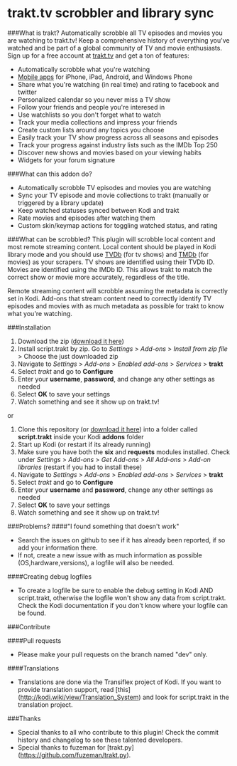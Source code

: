 trakt.tv scrobbler and library sync
==============================================

###What is trakt?
Automatically scrobble all TV episodes and movies you are watching to trakt.tv! Keep a comprehensive history of everything you've watched and be part of a global community of TV and movie enthusiasts. Sign up for a free account at [trakt.tv](http://trakt.tv) and get a ton of features:

* Automatically scrobble what you're watching
* [Mobile apps](http://trakt.tv/downloads) for iPhone, iPad, Android, and Windows Phone
* Share what you're watching (in real time) and rating to facebook and twitter
* Personalized calendar so you never miss a TV show
* Follow your friends and people you're interesed in
* Use watchlists so you don't forget what to watch
* Track your media collections and impress your friends
* Create custom lists around any topics you choose
* Easily track your TV show progress across all seasons and episodes
* Track your progress against industry lists such as the IMDb Top 250
* Discover new shows and movies based on your viewing habits
* Widgets for your forum signature

###What can this addon do?
* Automatically scrobble TV episodes and movies you are watching 
* Sync your TV episode and movie collections to trakt (manually or triggered by a library update)
* Keep watched statuses synced between Kodi and trakt
* Rate movies and episodes after watching them
* Custom skin/keymap actions for toggling watched status, and rating

###What can be scrobbled?
This plugin will scrobble local content and most remote streaming content. Local content should be played in Kodi library mode and you should use [TVDb](http://thetvdb.com/) (for tv shows) and [TMDb](http://themoviedb.org) (for movies) as your scrapers. TV shows are identified using their TVDb ID. Movies are identified using the IMDb ID. This allows trakt to match the correct show or movie more accurately, regardless of the title.

Remote streaming content will scrobble assuming the metadata is correctly set in Kodi. Add-ons that stream content need to correctly identify TV episodes and movies with as much metadata as possible for trakt to know what you're watching.

###Installation
1. Download the zip ([download it here](../../zipball/master))
2. Install script.trakt by zip. Go to *Settings* > *Add-ons* > *Install from zip file* > Choose the just downloaded zip
3. Navigate to *Settings* > *Add-ons* > *Enabled add-ons* > *Services* > **trakt**
4. Select *trakt* and go to **Configure**
5. Enter your **username**, **password**, and change any other settings as needed
6. Select **OK** to save your settings
7. Watch something and see it show up on trakt.tv!

or

1. Clone this repository (or [download it here](../../zipball/master)) into a folder called **script.trakt** inside your Kodi **addons** folder
2. Start up Kodi (or restart if its already running)
3. Make sure you have both the **six** and **requests** modules installed. Check under *Settings* > *Add-ons* > *Get Add-ons* > *All Add-ons* > *Add-on libraries* (restart if you had to install these)
4. Navigate to *Settings* > *Add-ons* > *Enabled add-ons* > *Services* > **trakt**
5. Select *trakt* and go to **Configure**
6. Enter your **username** and **password**, change any other settings as needed
7. Select **OK** to save your settings
8. Watch something and see it show up on trakt.tv!

###Problems?
####"I found something that doesn't work"
* Search the issues on github to see if it has already been reported, if so add your information there.
* If not, create a new issue with as much information as possible (OS,hardware,versions), a logfile will also be needed.

####Creating debug logfiles
* To create a logfile be sure to enable the debug setting in Kodi AND script.trakt, otherwise the logfile won't show any data from script.trakt. Check the Kodi documentation if you don't know where your logfile can be found.

###Contribute

####Pull requests
* Please make your pull requests on the branch named "dev" only.

####Translations
* Translations are done via the Transiflex project of Kodi. If you want to provide translation support, read [this] (http://kodi.wiki/view/Translation_System) and look for script.trakt in the translation project.

###Thanks
* Special thanks to all who contribute to this plugin! Check the commit history and changelog to see these talented developers.
* Special thanks to fuzeman for [trakt.py] (https://github.com/fuzeman/trakt.py).
